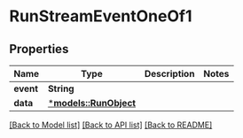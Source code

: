 # RunStreamEventOneOf1

## Properties
Name | Type | Description | Notes
------------ | ------------- | ------------- | -------------
**event** | **String** |  | 
**data** | [***models::RunObject**](RunObject.md) |  | 

[[Back to Model list]](../README.md#documentation-for-models) [[Back to API list]](../README.md#documentation-for-api-endpoints) [[Back to README]](../README.md)


